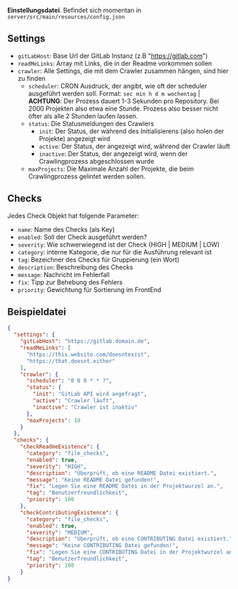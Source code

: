 **Einstellungsdatei**. Befindet sich momentan in `server/src/main/resources/config.json`

## Settings
* `gitLabHost`: Base Url der GitLab Instanz (z.B "https://gitlab.com")
* `readMeLinks`: Array mit Links, die in der Readme vorkommen sollen
* `crawler`: Alle Settings, die mit dem Crawler zusammen hängen, sind hier zu finden
  * `scheduler`: CRON Ausdruck, der angibt, wie oft der scheduler ausgeführt werden soll. Format: `sec min h d m wochentag` |
  **ACHTUNG**: Der Prozess dauert 1-3 Sekunden pro Repository. Bei 2000 Projekten also etwa eine Stunde. Prozess also besser nicht öfter als alle 2 Stunden laufen lassen.
  * `status`: Die Statusmeldungen des Crawlers
    * `init`: Der Status, der während des Initialisierens (also holen der Projekte) angezeigt wird
    * `active`: Der Status, der angezeigt wird, während der Crawler läuft
    * `inactive`: Der Status, der angezeigt wird, wenn der Crawlingprozess abgeschlossen wurde
  * `maxProjects`: Die Maximale Anzahl der Projekte, die beim Crawlingprozess gelintet werden sollen.

## Checks
Jedes Check Objekt hat folgende Parameter:
* `name`: Name des Checks (als Key)
* `enabled`: Soll der Check ausgeführt werden?
* `severity`: Wie schwerwiegend ist der Check (HIGH | MEDIUM | LOW)
* `category`: interne Kategorie, die nur für die Ausführung relevant ist
* `tag`: Bezeichner des Checks für Gruppierung (ein Wort)
* `description`: Beschreibung des Checks
* `message`: Nachricht im Fehlerfall
* `fix`: Tipp zur Behebung des Fehlers
* `priority`: Gewichtung für Sortierung im FrontEnd

## Beispieldatei
```json
{
  "settings": {
    "gitLabHost": "https://gitlab.domain.de",
    "readMeLinks": [
      "https://this.website.com/doesntexist",
      "https://that.doesnt.either"
    ],
    "crawler": {
      "scheduler": "0 0 0 * * ?",
      "status": {
        "init": "GitLab API wird angefragt",
        "active": "Crawler läuft",
        "inactive": "Crawler ist inaktiv"
      },
      "maxProjects": 10
    }
  },
  "checks": {
    "checkReadmeExistence": {
      "category": "file_checks",
      "enabled": true,
      "severity": "HIGH",
      "description": "Überprüft, ob eine README Datei existiert.",
      "message": "Keine README Datei gefunden!",
      "fix": "Legen Sie eine README Datei in der Projektwurzel an.",
      "tag": "Benutzerfreundlichkeit",
      "priority": 100
    },
    "checkContributingExistence": {
      "category": "file_checks",
      "enabled": true,
      "severity": "MEDIUM",
      "description": "Überprüft, ob eine CONTRIBUTING Datei existiert.",
      "message": "Keine CONTRIBUTING Datei gefunden!",
      "fix": "Legen Sie eine CONTRIBUTING Datei in der Projektwurzel an.",
      "tag": "Benutzerfreundlichkeit",
      "priority": 100
    }
}
```